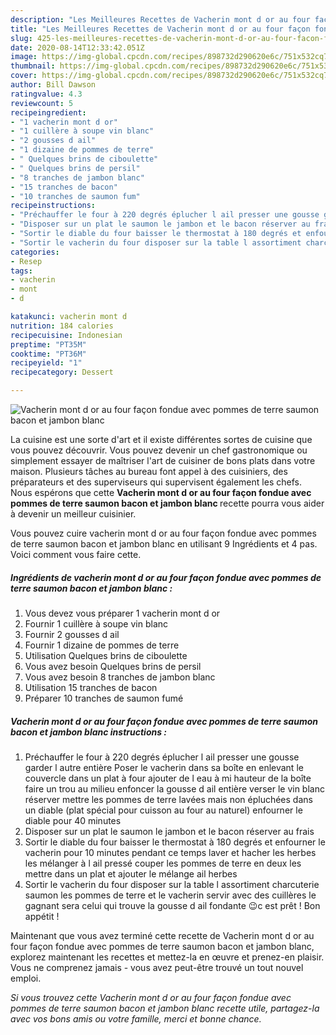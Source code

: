 ```yaml
---
description: "Les Meilleures Recettes de Vacherin mont d or au four façon fondue avec pommes de terre saumon bacon et jambon blanc"
title: "Les Meilleures Recettes de Vacherin mont d or au four façon fondue avec pommes de terre saumon bacon et jambon blanc"
slug: 425-les-meilleures-recettes-de-vacherin-mont-d-or-au-four-facon-fondue-avec-pommes-de-terre-saumon-bacon-et-jambon-blanc
date: 2020-08-14T12:33:42.051Z
image: https://img-global.cpcdn.com/recipes/898732d290620e6c/751x532cq70/vacherin-mont-d-or-au-four-facon-fondue-avec-pommes-de-terre-saumon-bacon-et-jambon-blanc-photo-principale-de-la-recette.jpg
thumbnail: https://img-global.cpcdn.com/recipes/898732d290620e6c/751x532cq70/vacherin-mont-d-or-au-four-facon-fondue-avec-pommes-de-terre-saumon-bacon-et-jambon-blanc-photo-principale-de-la-recette.jpg
cover: https://img-global.cpcdn.com/recipes/898732d290620e6c/751x532cq70/vacherin-mont-d-or-au-four-facon-fondue-avec-pommes-de-terre-saumon-bacon-et-jambon-blanc-photo-principale-de-la-recette.jpg
author: Bill Dawson
ratingvalue: 4.3
reviewcount: 5
recipeingredient:
- "1 vacherin mont d or"
- "1 cuillère à soupe vin blanc"
- "2 gousses d ail"
- "1 dizaine de pommes de terre"
- " Quelques brins de ciboulette"
- " Quelques brins de persil"
- "8 tranches de jambon blanc"
- "15 tranches de bacon"
- "10 tranches de saumon fum"
recipeinstructions:
- "Préchauffer le four à 220 degrés éplucher l ail presser une gousse garder l autre entière Poser le vacherin dans sa boîte en enlevant le couvercle dans un plat à four ajouter de l eau à mi hauteur de la boîte faire un trou au milieu enfoncer la gousse d ail entière verser le vin blanc réserver mettre les pommes de terre lavées mais non épluchées dans un diable (plat spécial pour cuisson au four au naturel) enfourner le diable pour 40 minutes"
- "Disposer sur un plat le saumon le jambon et le bacon réserver au frais"
- "Sortir le diable du four baisser le thermostat à 180 degrés et enfourner le vacherin pour 10 minutes pendant ce temps laver et hacher les herbes les mélanger à l ail pressé couper les pommes de terre en deux les mettre dans un plat et ajouter le mélange ail herbes"
- "Sortir le vacherin du four disposer sur la table l assortiment charcuterie saumon les pommes de terre et le vacherin servir avec des cuillères le gagnant sera celui qui trouve la gousse d ail fondante 😉c est prêt ! Bon appétit !"
categories:
- Resep
tags:
- vacherin
- mont
- d

katakunci: vacherin mont d 
nutrition: 184 calories
recipecuisine: Indonesian
preptime: "PT35M"
cooktime: "PT36M"
recipeyield: "1"
recipecategory: Dessert

---
```



![Vacherin mont d or au four façon fondue avec pommes de terre saumon bacon et jambon blanc](https://img-global.cpcdn.com/recipes/898732d290620e6c/751x532cq70/vacherin-mont-d-or-au-four-facon-fondue-avec-pommes-de-terre-saumon-bacon-et-jambon-blanc-photo-principale-de-la-recette.jpg)

La cuisine est une sorte d'art et il existe différentes sortes de cuisine que vous pouvez découvrir. Vous pouvez devenir un chef gastronomique ou simplement essayer de maîtriser l'art de cuisiner de bons plats dans votre maison. Plusieurs tâches au bureau font appel à des cuisiniers, des préparateurs et des superviseurs qui supervisent également les chefs. Nous espérons que cette <strong> Vacherin mont d or au four façon fondue avec pommes de terre saumon bacon et jambon blanc </strong> recette pourra vous aider à devenir un meilleur cuisinier.

<!--inarticleads1-->

Vous pouvez cuire vacherin mont d or au four façon fondue avec pommes de terre saumon bacon et jambon blanc en utilisant 9 Ingrédients et 4 pas. Voici comment vous faire cette.

##### Ingrédients de vacherin mont d or au four façon fondue avec pommes de terre saumon bacon et jambon blanc :

1. Vous devez vous préparer 1 vacherin mont d or
1. Fournir 1 cuillère à soupe vin blanc
1. Fournir 2 gousses d ail
1. Fournir 1 dizaine de pommes de terre
1. Utilisation  Quelques brins de ciboulette
1. Vous avez besoin  Quelques brins de persil
1. Vous avez besoin 8 tranches de jambon blanc
1. Utilisation 15 tranches de bacon
1. Préparer 10 tranches de saumon fumé




<!--inarticleads2-->

##### Vacherin mont d or au four façon fondue avec pommes de terre saumon bacon et jambon blanc instructions :

1. Préchauffer le four à 220 degrés éplucher l ail presser une gousse garder l autre entière Poser le vacherin dans sa boîte en enlevant le couvercle dans un plat à four ajouter de l eau à mi hauteur de la boîte faire un trou au milieu enfoncer la gousse d ail entière verser le vin blanc réserver mettre les pommes de terre lavées mais non épluchées dans un diable (plat spécial pour cuisson au four au naturel) enfourner le diable pour 40 minutes
1. Disposer sur un plat le saumon le jambon et le bacon réserver au frais
1. Sortir le diable du four baisser le thermostat à 180 degrés et enfourner le vacherin pour 10 minutes pendant ce temps laver et hacher les herbes les mélanger à l ail pressé couper les pommes de terre en deux les mettre dans un plat et ajouter le mélange ail herbes
1. Sortir le vacherin du four disposer sur la table l assortiment charcuterie saumon les pommes de terre et le vacherin servir avec des cuillères le gagnant sera celui qui trouve la gousse d ail fondante 😉c est prêt ! Bon appétit !




<!--inarticleads1-->

<p>
Maintenant que vous avez terminé cette recette de Vacherin mont d or au four façon fondue avec pommes de terre saumon bacon et jambon blanc, explorez maintenant les recettes et mettez-la en œuvre et prenez-en plaisir. Vous ne comprenez jamais - vous avez peut-être trouvé un tout nouvel emploi.
</p>

<p>
<i>Si vous trouvez cette Vacherin mont d or au four façon fondue avec pommes de terre saumon bacon et jambon blanc recette utile, partagez-la avec vos bons amis ou votre famille, merci et bonne chance.</i>
</p>
